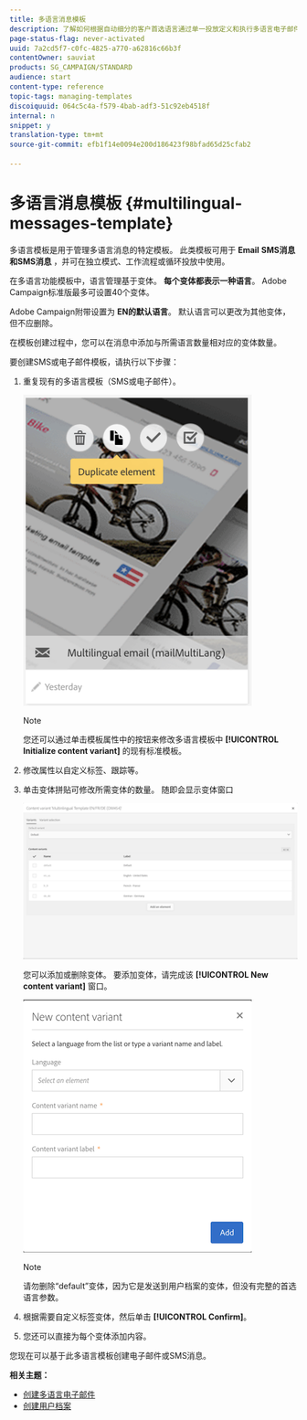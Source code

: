 ```yaml
---
title: 多语言消息模板
description: 了解如何根据自动细分的客户首选语言通过单一投放定义和执行多语言电子邮件／短信投放。 报告每个投放的性能，包括语言和各个级别。
page-status-flag: never-activated
uuid: 7a2cd5f7-c0fc-4825-a770-a62816c66b3f
contentOwner: sauviat
products: SG_CAMPAIGN/STANDARD
audience: start
content-type: reference
topic-tags: managing-templates
discoiquuid: 064c5c4a-f579-4bab-adf3-51c92eb4518f
internal: n
snippet: y
translation-type: tm+mt
source-git-commit: efb1f14e0094e200d186423f98bfad65d25cfab2

---
```



# 多语言消息模板 {#multilingual-messages-template}

多语言模板是用于管理多语言消息的特定模板。 此类模板可用于 **Email** **SMS消息和SMS消息** ，并可在独立模式、工作流程或循环投放中使用。

在多语言功能模板中，语言管理基于变体。 **每个变体都表示一种语言**。 Adobe Campaign标准版最多可设置40个变体。

Adobe Campaign附带设置为 **EN的默认语言**。 默认语言可以更改为其他变体，但不应删除。

在模板创建过程中，您可以在消息中添加与所需语言数量相对应的变体数量。

要创建SMS或电子邮件模板，请执行以下步骤：

1. 重复现有的多语言模板（SMS或电子邮件）。

   ![](assets/multi_template_duplicate.png)

   >[!NOTE]
   >
   >您还可以通过单击模板属性中的按钮来修改多语言模板中 **[!UICONTROL Initialize content variant]** 的现有标准模板。

1. 修改属性以自定义标签、跟踪等。
1. 单击变体拼贴可修改所需变体的数量。 随即会显示变体窗口

   ![](assets/multi_template_variants.png)

   您可以添加或删除变体。 要添加变体，请完成该 **[!UICONTROL New content variant]** 窗口。

   ![](assets/multi_template_newvariant.png)

   >[!NOTE]
   >
   >请勿删除“default”变体，因为它是发送到用户档案的变体，但没有完整的首选语言参数。

1. 根据需要自定义标签变体，然后单击 **[!UICONTROL Confirm]**。
1. 您还可以直接为每个变体添加内容。

您现在可以基于此多语言模板创建电子邮件或SMS消息。

**相关主题：**

* [创建多语言电子邮件](../../channels/using/creating-a-multilingual-email.md)
* [创建用户档案](../../audiences/using/creating-profiles.md)
